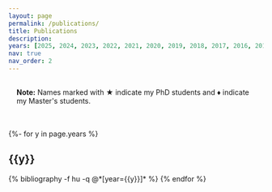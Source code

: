 ```yaml
---
layout: page
permalink: /publications/
title: Publications
description:
years: [2025, 2024, 2023, 2022, 2021, 2020, 2019, 2018, 2017, 2016, 2015, 2014, 2013, 2012, 2011]
nav: true
nav_order: 2  
---
```

<!-- _pages/publications.md -->
<div class="publications">

<p style="margin-bottom: 2rem; padding: 1rem; background-color: var(--global-card-bg-color); border-left: 4px solid var(--global-theme-color); border-radius: 4px;">
<strong>Note:</strong> Names marked with ★ indicate my PhD students and ♦ indicate my Master's students.
</p>

{%- for y in page.years %}
  <h2 class="year">{{y}}</h2>
  {% bibliography -f hu -q @*[year={{y}}]* %}
{% endfor %}

</div>
